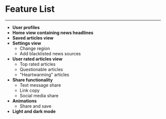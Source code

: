 # Feature List
______________
- **User profiles**
- **Home view containing news headlines**
- **Saved articles view**
- **Settings view**
  - Change region
  - Add blacklisted news sources
- **User rated articles view**
  - Top rated articles
  - Questionable articles
  - "Heartwarming" articles
- **Share functionality**
  - Text message share
  - Link copy
  - Social media share
- **Animations**
  - Share and save
- **Light and dark mode**
